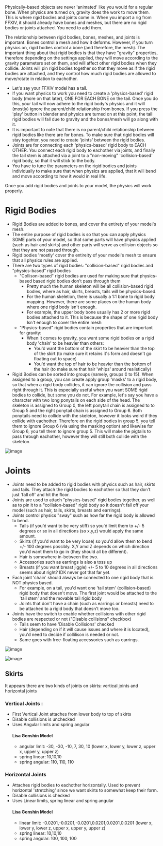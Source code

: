 Physically-based objects are never 'animated' like you would for a regular bone. When physics are turned on, gravity does the work to move them. This is where rigid bodies and joints come in. When you import a rig from FFXIV, it should already have bones and meshes, but there are no rigid bodies or joints attached. You need to add them.

The relationship between rigid bodies, bones, meshes, and joints is important. Bones control a mesh and how it deforms. However, if you turn physics on, rigid bodies control a bone (and therefore, the mesh). The important thing about that rigid bodies is that they have "gravity" properties, therefore depending on the settings applied, they will move according to the gravity parameters set on them, and will affect other rigid bodies when they collide. Joints will pin rigid bodies together so that they move as if the rigid bodies are attached, and they control how much rigid bodies are allowed to move/rotate in relation to eachother.

   - Let's say your FFXIV model has a tail. 
   - If you want physics to work you need to create a 'physics-based' rigid body (more on that later), ONE FOR EACH BONE on the tail. Once you do this, your tail will now adhere to the rigid body's physics and it will (mostly) ignore the parent/child relationship from bones. If you press the 'play' button in blender and physics are turned on at this point, the tail rigid bodies will fall due to gravity and the bones/mesh will go along with it.
   - It is important to note that there is no parent/child relationship between rigid bodies like there are for bones. To make sure that rigid bodies will stay togehter, you need to create 'joints' between the rigid bodies.
   - Joints are for connecting each 'physics-based' rigid body to EACH OTHER. You connect each rigid body to eachother via joints, and finally the tail stem is attached via a joint to a "non-moving" 'collision-based' rigid body, so that it will stick to the body.
   - You have to tune the parameters on the rigid bodies and joints individually to make sure that when physics are applied, that it will bend and move according to how it would in real life.

Once you add rigid bodies and joints to your model, the physics will work properly. 
   

# Rigid Bodies
- Rigid Bodies are added to bones, and cover the entirety of your model's mesh.   
- The entire purpose of rigid bodies is so that you can apply physics SOME parts of your model, so that some parts will have physics applied (such as hair and skirts) and other parts will serve as collision objects so that they are not passed through.
- Rigid bodies 'mostly' cover the entireity of your model's mesh to ensure that all physics rules are applied. 
- There are two types of rigid bodies: "collision-based" rigid bodies and "physics-based" rigid bodies
   - "Collison-based" rigid bodies are used for making sure that physics-based based rigid bodies don't pass through them
      - Pretty much the human skeleton will be all collision-based rigid bodies, where as hair, skirts, breasts, tails will be physics-based.
      - For the human skeletion, there is usually a 1:1 bone to rigid body mapping. However, there are some places on the human body where one rigid body isn't enough.
      - For example, the upper body bone usually has 2 or more rigid bodies attached to it. This is because the shape of one rigid body Isn't enough to cover the entire mesh
   - "Physics-based" rigid bodies contain properties that are important for gravity:
      - When it comes to gravity, you want some rigid bodies on a rigid body 'chain' to be heavier than others:
          - You'd want the bottom of the skirt to be heavier than the top of the skirt (to make sure it retains it's form and doesn't go floating out to space)
          - You'd want the top of hair to be heavier than the bottom of the hair (to make sure that hair 'whips' around realistically)
- Rigid Bodies can be sorted into groups (namely, groups 0 to 15). When assigned to a group, you can create apply group 'masks' to a rigid body, so that when a rigid body collides, it can ignore the collision and pass right through it. This is especially useful when you want SOME rigid bodies to collide, but some you do not. For example, let's say you have a character with two long ponytails on each side of the head. The skeleton is assigned to Group 0, the left ponytail chain is assigned to  to Group 5 and the right ponytail chain is assigned to Group 6. Both ponytails need to collide with the skeleton, however it looks weird if they collide with eachother. Therefore on the rigid bodies in group 5, you tell them to ignore Group 6 (via using the masking option) and likewise for Group 6, you tell them to ignore group 5. This will make the pigtails to pass through eachother, however they will still both collide with the skeleton.

![image](https://user-images.githubusercontent.com/19479648/215564617-88770c4d-b195-45d5-8a18-4e0f0e3b947f.png)


# Joints
-  Joints need to be added to rigid bodies with physics such as hair, skirts and tails. They attach the rigid bodies to eachother so that they don't just 'fall off' and hit the floor.
-  Joints are used to attach "physics-based" rigid bodies together, as well as to pin it to a "collision-based" rigid body so it doesn't fall off your model (such as hair, tails, skirts, breasts and earrings).
-  Joints control physics "sway" such as how far the rigid body is allowed to bend.
    - Tails (if you'd want to be very stiff) so you'd limit them to +/- 5 degrees or so in all directions (so x,y,z) would apply the same amount.
    - Skirts (if you'd want to be very loose) so you'd allow them to bend +/- 100 degrees possibly. X,Y amd Z depends on which direction you'd want them to go in (they should all be different).
    - Hair is somewhere in-between the two.
    - Accessories such as earrings is also a toss up
    - Breasts (if you want breast jiggle) +/- 5 to 10 degrees in all directions seems about right? IDK never got that far yet.
-  Each joint 'chain' should always be connected to one rigid body that is NOT physics based.
    - For example, on a tail, you'd want one 'tail stem' (collision-based) rigid body that doesn't move. The first joint would be attached to the 'tail stem' and the movable tail rigid body
    - Joints that don't have a chain (such as earrings or breasts) need to be attached to a rigid body that doesn't move too.
- Joints have the switch to enable whether collisions with other rigid bodies are respected or not ("Disable collisions" checkbox)
    - Tails seem to have 'Disable Collisions' checked
    - Hair (depending on if it will cause issues and where it is located), you'd need to decide if collilison is needed or not.
    - Same goes with free-floating accessories such as earrings.

![image](https://user-images.githubusercontent.com/19479648/215570041-21a0cb3f-c720-4fe4-a2e1-0e809e1968ef.png)


![image](https://user-images.githubusercontent.com/19479648/215570786-67424d37-b7dc-4337-a4b4-1203b349db79.png)


## Skirts
It appears there are two kinds of joints on skirts: vertical joints and horizontal joints

### Vertical Joints :
-  First Vertical Joint attaches from lower body to top of skirts
-  Disable collisions is unchecked
-  Uses Angular limits and spring angular
    #### Lisa Genshin Model
    - angular limit: -30, -30, -10, 7, 30, 10 (lower x, lower y, lower z, upper x, upper y, upper z)
    - spring linear: 10,10,10
    - spring angular: 110, 110, 110

### Horizontal Joints
- Attaches rigid bodies to eachother horizontally. Used to prevent horizontal 'stretching' since we want skirts to somewhat keep their form.
- Disable collisions is checked
- Uses Linear limits, spring linear and spring angular
    #### Lisa Genshin Model
    - linear limit: -0.0201,-0.0201,-0.0201,0.0201,0.0201,0.0201 (lower x, lower y, lower z, upper x, upper y, upper z)
    - spring linear: 10,10,10
    - spring angular: 100, 100, 100



